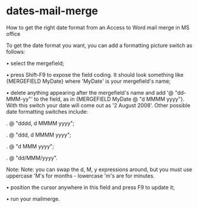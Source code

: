 # dates-mail-merge
How to get the right date format from an Access to Word mail merge in MS office


To get the date format you want, you can add a formatting picture switch as follows:

• select the mergefield;

• press Shift-F9 to expose the field coding. It should look something like {MERGEFIELD MyDate} where 'MyDate' is your mergefield's name;

• delete anything appearing after the mergefield's name and add '\@ "dd-MMM-yy"' to the field, as in {MERGEFIELD MyDate \@ "d MMMM yyyy"}. With this switch your date will come out as '2 August 2008'. Other possible date formatting switches include:

. \@ "dddd, d MMMM yyyy";

. \@ "ddd, d MMMM yyyy";

. \@ "d MMM yyyy";

. \@ "dd/MMM/yyyy".

Note: Note: you can swap the d, M, y expressions around, but you must use uppercase 'M's for months - lowercase 'm's are for minutes.

• position the cursor anywhere in this field and press F9 to update it;

• run your mailmerge.
